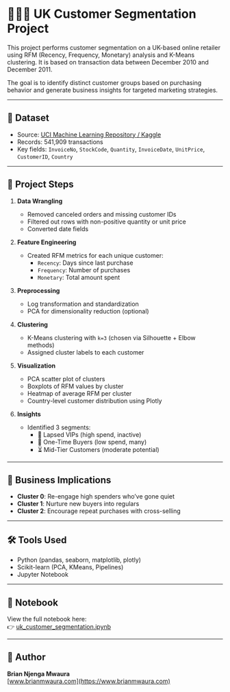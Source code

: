 # 🧑‍🤝‍🧑 UK Customer Segmentation Project

This project performs customer segmentation on a UK-based online retailer using RFM (Recency, Frequency, Monetary) analysis and K-Means clustering. It is based on transaction data between December 2010 and December 2011.

The goal is to identify distinct customer groups based on purchasing behavior and generate business insights for targeted marketing strategies.

---

## 📁 Dataset

- Source: [UCI Machine Learning Repository / Kaggle](https://archive.ics.uci.edu/ml/datasets/Online+Retail)
- Records: 541,909 transactions
- Key fields: `InvoiceNo`, `StockCode`, `Quantity`, `InvoiceDate`, `UnitPrice`, `CustomerID`, `Country`

---

## 🧪 Project Steps

1. **Data Wrangling**
   - Removed canceled orders and missing customer IDs
   - Filtered out rows with non-positive quantity or unit price
   - Converted date fields

2. **Feature Engineering**
   - Created RFM metrics for each unique customer:
     - `Recency`: Days since last purchase
     - `Frequency`: Number of purchases
     - `Monetary`: Total amount spent

3. **Preprocessing**
   - Log transformation and standardization
   - PCA for dimensionality reduction (optional)

4. **Clustering**
   - K-Means clustering with `k=3` (chosen via Silhouette + Elbow methods)
   - Assigned cluster labels to each customer

5. **Visualization**
   - PCA scatter plot of clusters
   - Boxplots of RFM values by cluster
   - Heatmap of average RFM per cluster
   - Country-level customer distribution using Plotly

6. **Insights**
   - Identified 3 segments:
     - 💎 Lapsed VIPs (high spend, inactive)
     - 🧊 One-Time Buyers (low spend, many)
     - ⏳ Mid-Tier Customers (moderate potential)

---

## 🧠 Business Implications

- **Cluster 0**: Re-engage high spenders who’ve gone quiet
- **Cluster 1**: Nurture new buyers into regulars
- **Cluster 2**: Encourage repeat purchases with cross-selling

---

## 🛠️ Tools Used

- Python (pandas, seaborn, matplotlib, plotly)
- Scikit-learn (PCA, KMeans, Pipelines)
- Jupyter Notebook

---

## 📓 Notebook

View the full notebook here:  
👉 [uk_customer_segmentation.ipynb](./uk_customer_segmentation.ipynb)

---

## 📌 Author

**Brian Njenga Mwaura**  
[www.brianmwaura.com](https://www.brianmwaura.com)
